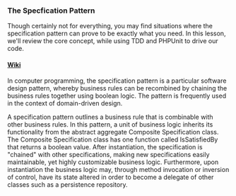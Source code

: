 ###  The Specfication Pattern 

Though certainly not for everything, you may find situations where the specification pattern can prove to be exactly what you need. In this lesson, we'll review the core concept, while using TDD and PHPUnit to drive our code.

#### [Wiki](https://en.wikipedia.org/wiki/Specification_pattern)

In computer programming, the specification pattern is a particular software design pattern, whereby business rules can be recombined by chaining the business rules together using boolean logic. The pattern is frequently used in the context of domain-driven design.

A specification pattern outlines a business rule that is combinable with other business rules. In this pattern, a unit of business logic inherits its functionality from the abstract aggregate Composite Specification class. The Composite Specification class has one function called IsSatisfiedBy that returns a boolean value. After instantiation, the specification is "chained" with other specifications, making new specifications easily maintainable, yet highly customizable business logic. Furthermore, upon instantiation the business logic may, through method invocation or inversion of control, have its state altered in order to become a delegate of other classes such as a persistence repository.
